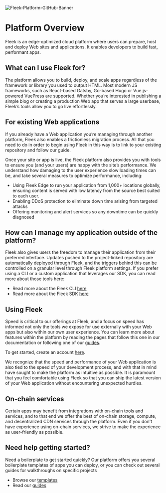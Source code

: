 ![Fleek-Platform-GitHub-Banner](https://github.com/fleek-platform/.github/assets/55561695/8b8a3190-0243-426c-a15d-77c2ace45e38)

# Platform Overview

Fleek is an edge-optimized cloud platform where users can prepare, host and deploy Web sites and applications. It enables developers to build fast, performant apps.

## What can I use Fleek for?

The platform allows you to build, deploy, and scale apps regardless of the framework or library you used to output HTML. Most modern JS frameworks, such as React-based Gatsby, Go-based Hugo or Vue.js-powered VuePress are supported. Whether you’re interested in publishing a simple blog or creating a production Web app that serves a large userbase, Fleek’s tools allow you to go live effortlessly.

## For existing Web applications

If you already have a Web application you’re managing through another platform, Fleek also enables a frictionless migration process. All that you need to do in order to begin using Fleek in this way is to link to your existing repository and follow our guide.

Once your site or app is live, the Fleek platform also provides you with tools to ensure you (and your users) are happy with the site’s performance. We understand how damaging to the user experience slow loading times can be, and take several measures to optimize performance, including:

- Using Fleek Edge to run your application from 1,000+ locations globally, ensuring content is served with low latency from the source best suited to each user.
- Enabling DDoS protection to eliminate down time arising from targeted attacks
- Offering monitoring and alert services so any downtime can be quickly diagnosed

## How can I manage my application outside of the platform?

Fleek also gives users the freedom to manage their application from their preferred interface. Updates pushed to the project-linked repository are automatically deployed through Fleek, and the triggers behind this can be controlled on a granular level through Fleek platform settings. If you prefer using a CLI or a custom application that leverages our SDK, you can read more about those tools here:

- Read more about the Fleek CLI [here](https://fleek.xyz/docs/cli)
- Read more about the Fleek SDK [here](https://fleek.xyz/docs/sdk)

## Using Fleek

Speed is critical to our offerings at Fleek, and a focus on speed has informed not only the tools we expose for use externally with your Web apps but also within our own user experience. You can learn more about features within the platform by reading the pages that follow this one in our documentation or following one of our [guides](https://fleek.xyz/guides).

To get started, create an account [here](https://app.fleek.xyz).

We recognize that the speed and performance of your Web application is also tied to the speed of your development process, and with that in mind have sought to make the platform as intuitive as possible. It is paramount that you feel comfortable using Fleek so that you can ship the latest version of your Web application without encountering unexpected hurdles.

## On-chain services

Certain apps may benefit from integrations with on-chain tools and services, and to that end we offer the best of on-chain storage, compute, and decentralized CDN services through the platform. Even if you don't have experience using on-chain services, we strive to make the experience as user-friendly as possible.

## Need help getting started?

Need a boilerplate to get started quickly? Our platform offers you several boilerplate templates of apps you can deploy, or you can check out several guides for walkthroughs on specific projects

- Browse our [templates](https://app.fleek.xyz/templates)
- Read our [guides](https://fleek.xyz/guides)
